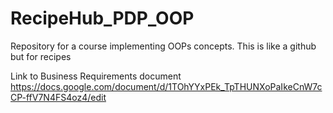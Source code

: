 # RecipeHub_PDP_OOP
Repository for a course implementing OOPs concepts. This is like a github but for recipes

Link to Business Requirements document
https://docs.google.com/document/d/1TOhYYxPEk_TpTHUNXoPaIkeCnW7cCP-ffV7N4FS4oz4/edit